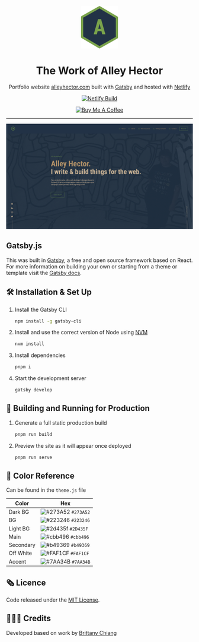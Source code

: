 <div align="center">
  <img alt="Logo" src="/src/images/logo.png" width="100" />
</div>
<h1 align="center">
  The Work of Alley Hector
</h1>
<p align="center">
  Portfolio website <a href="https://alleyhector.com" target="_blank">alleyhector.com</a> built with <a href="https://www.gatsbyjs.org/" target="_blank">Gatsby</a> and hosted with <a href="https://www.netlify.com/" target="_blank">Netlify</a>
</p>

<div align="center">
  <a href="https://app.netlify.com/sites/hardcore-poitras-50ad46/deploys">
    <img src="https://api.netlify.com/api/v1/badges/062be464-d059-4fb6-ade9-f95347081d40/deploy-status" alt="Netlify Build" />
  </a>
</div>

<p align="center">
  <a href="https://www.buymeacoffee.com/qPDX" target="_blank">
    <img height='28' src="https://cdn.buymeacoffee.com/buttons/default-orange.png" alt="Buy Me A Coffee">
  </a>
</p>

<hr />

![demo](/src/images/demo.png)

## Gatsby.js

This was built in [Gatsby](https://www.gatsbyjs.org/), a free and open source framework based on React. For more information on building your own or starting from a theme or template visit the [Gatsby docs](https://www.gatsbyjs.org/docs/).

## 🛠 Installation & Set Up

1. Install the Gatsby CLI

   ```sh
   npm install -g gatsby-cli
   ```

2. Install and use the correct version of Node using [NVM](https://github.com/nvm-sh/nvm)

   ```sh
   nvm install
   ```

3. Install dependencies

   ```sh
   pnpm i
   ```

4. Start the development server

   ```sh
   gatsby develop
   ```

## 🚀 Building and Running for Production

1. Generate a full static production build

   ```sh
   pnpm run build
   ```

1. Preview the site as it will appear once deployed

   ```sh
   pnpm run serve
   ```

## 🎨 Color Reference

Can be found in the `theme.js` file

| Color     | Hex                                                                |
| --------- | ------------------------------------------------------------------ |
| Dark BG   | ![#273A52](https://via.placeholder.com/10/273A52?text=+) `#273A52` |
| BG        | ![#223246](https://via.placeholder.com/10/223246?text=+) `#223246` |
| Light BG  | ![#2d435f](https://via.placeholder.com/10/2d435f?text=+) `#2D435F` |
| Main      | ![#cbb496](https://via.placeholder.com/10/cbb496?text=+) `#cbb496` |
| Secondary | ![#b49369](https://via.placeholder.com/10/b49369?text=+) `#b49369` |
| Off White | ![#FAF1CF](https://via.placeholder.com/10/FAF1CF?text=+) `#FAF1CF` |
| Accent    | ![#7AA34B](https://via.placeholder.com/10/7AA34B?text=+) `#7AA34B` |

## 🗞 Licence

Code released under the [MIT License](LICENSE).

## 👩🏾‍🔬 Credits

Developed based on work by [Brittany Chiang](https://github.com/bchiang7)
